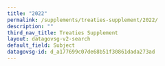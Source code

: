 ```yaml
---
title: "2022"
permalink: /supplements/treaties-supplement/2022/
description: ""
third_nav_title: Treaties Supplement
layout: datagovsg-v2-search
default_field: Subject
datagovsg-id: d_a177699c07de68b51f30861dada273ad
---
```

